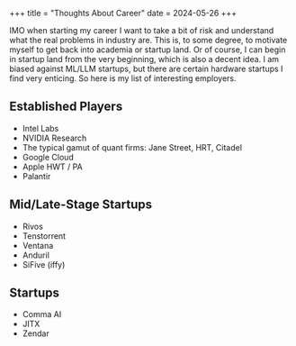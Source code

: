 +++
title = "Thoughts About Career"
date = 2024-05-26
+++

IMO when starting my career I want to take a bit of risk and understand what the real problems in industry are.
This is, to some degree, to motivate myself to get back into academia or startup land.
Or of course, I can begin in startup land from the very beginning, which is also a decent idea.
I am biased against ML/LLM startups, but there are certain hardware startups I find very enticing.
So here is my list of interesting employers.

## Established Players

- Intel Labs
- NVIDIA Research
- The typical gamut of quant firms: Jane Street, HRT, Citadel
- Google Cloud
- Apple HWT / PA
- Palantir

## Mid/Late-Stage Startups

- Rivos
- Tenstorrent
- Ventana
- Anduril
- SiFive (iffy)

## Startups

- Comma AI
- JITX
- Zendar
